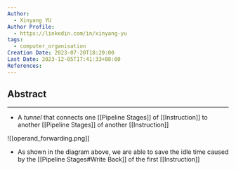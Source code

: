 ```yaml
---
Author:
  - Xinyang YU
Author Profile:
  - https://linkedin.com/in/xinyang-yu
tags:
  - computer_organisation
Creation Date: 2023-07-20T18:20:00
Last Date: 2023-12-05T17:41:33+08:00
References: 
---
```

## Abstract
---
- A *tunnel* that connects one [[Pipeline Stages]]  of [[Instruction]] to another [[Pipeline Stages]] of another [[Instruction]]

![[operand_forwarding.png]]


- As shown in the diagram above, we are able to save the idle time caused by the [[Pipeline Stages#Write Back]] of the first [[Instruction]]
